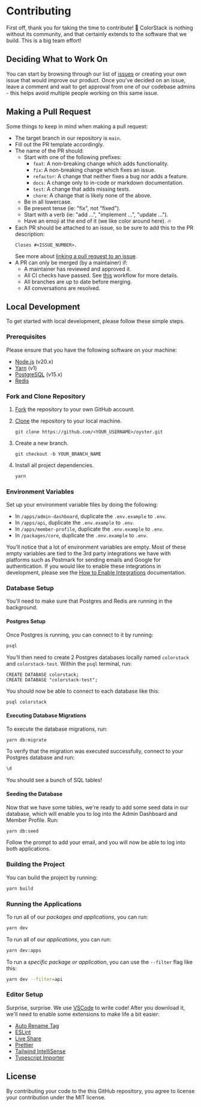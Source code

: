 # Contributing

First off, thank you for taking the time to contribute! 🥳 ColorStack is nothing
without its community, and that certainly extends to the software that we build.
This is a big team effort!

## Deciding What to Work On

You can start by browsing through our list of
[issues](https://github.com/colorstackorg/colorstack/issues) or creating your
own issue that would improve our product. Once you've decided on an issue, leave
a comment and wait to get approval from one of our codebase admins - this helps
avoid multiple people working on this same issue.

## Making a Pull Request

Some things to keep in mind when making a pull request:

- The target branch in our repository is `main`.
- Fill out the PR template accordingly.
- The name of the PR should:
  - Start with one of the following prefixes:
    - `feat`: A non-breaking change which adds functionality.
    - `fix`: A non-breaking change which fixes an issue.
    - `refactor`: A change that neither fixes a bug nor adds a feature.
    - `docs`: A change only to in-code or markdown documentation.
    - `test`: A change that adds missing tests.
    - `chore`: A change that is likely none of the above.
  - Be in all lowercase.
  - Be present tense (ie: "fix", not "fixed").
  - Start with a verb (ie: "add ...", "implement ...", "update ...").
  - Have an emoji at the end of it (we like color around here). 🔥
- Each PR should be attached to an issue, so be sure to add this to the PR
  description:
  ```
  Closes #<ISSUE_NUMBER>.
  ```
  See more about
  [linking a pull request to an issue](https://docs.github.com/en/issues/tracking-your-work-with-issues/linking-a-pull-request-to-an-issue).
- A PR can only be merged (by a maintainer) if:
  - A maintainer has reviewed and approved it.
  - All CI checks have passed. See [this](./.github/workflows/ci.yml) workflow
    for more details.
  - All branches are up to date before merging.
  - All conversations are resolved.

## Local Development

To get started with local development, please follow these simple steps.

### Prerequisites

Please ensure that you have the following software on your machine:

- [Node.js](https://nodejs.org/en/download/package-manager) (v20.x)
- [Yarn](https://classic.yarnpkg.com/lang/en/docs/install) (v1)
- [PostgreSQL](https://www.postgresql.org/download/) (v15.x)
- [Redis](https://redis.io/docs/install/install-redis/)

### Fork and Clone Repository

1. [Fork](https://docs.github.com/en/pull-requests/collaborating-with-pull-requests/working-with-forks/fork-a-repo)
   the repository to your own GitHub account.
2. [Clone](https://docs.github.com/en/repositories/creating-and-managing-repositories/cloning-a-repository)
   the repository to your local machine.
   ```
   git clone https://github.com/<YOUR_USERNAME>/oyster.git
   ```
3. Create a new branch.
   ```
   git checkout -b YOUR_BRANCH_NAME
   ```
4. Install all project dependencies.

   ```sh
   yarn
   ```

### Environment Variables

Set up your environment variable files by doing the following:

- In `/apps/admin-dashboard`, duplicate the `.env.example` to `.env`.
- In `/apps/api`, duplicate the `.env.example` to `.env`.
- In `/apps/member-profile`, duplicate the `.env.example` to `.env`.
- In `/packages/core`, duplicate the `.env.example` to `.env`.

You'll notice that a lot of environment variables are empty. Most of these empty
variables are tied to the 3rd party integrations we have with platforms such as
Postmark for sending emails and Google for authentication. If you would like to
enable these integrations in development, please see the
[How to Enable Integrations](./docs/how-to-enable-integrations.md)
documentation.

### Database Setup

You'll need to make sure that Postgres and Redis are running in the background.

#### Postgres Setup

Once Postgres is running, you can connect to it by running:

```sh
psql
```

You'll then need to create 2 Postgres databases locally named `colorstack` and
`colorstack-test`. Within the `psql` terminal, run:

```postgresql
CREATE DATABASE colorstack;
CREATE DATABASE "colorstack-test";
```

You should now be able to connect to each database like this:

```sh
psql colorstack
```

#### Executing Database Migrations

To execute the database migrations, run:

```sh
yarn db:migrate
```

To verify that the migration was executed successfully, connect to your Postgres
database and run:

```sh
\d
```

You should see a bunch of SQL tables!

#### Seeding the Database

Now that we have some tables, we're ready to add some seed data in our database,
which will enable you to log into the Admin Dashboard and Member Profile. Run:

```sh
yarn db:seed
```

Follow the prompt to add your email, and you will now be able to log into both
applications.

### Building the Project

You can build the project by running:

```sh
yarn build
```

### Running the Applications

To run all of our _packages and applications_, you can run:

```sh
yarn dev
```

To run all of our _applications_, you can run:

```sh
yarn dev:apps
```

To run a _specific package or application_, you can use the `--filter` flag like
this:

```sh
yarn dev --filter=api
```

### Editor Setup

Surprise, surprise. We use [VSCode](https://code.visualstudio.com/download) to
write code! After you download it, we'll need to enable some extensions to make
life a bit easier:

- [Auto Rename Tag](https://marketplace.visualstudio.com/items?itemName=formulahendry.auto-rename-tag)
- [ESLint](https://marketplace.visualstudio.com/items?itemName=dbaeumer.vscode-eslint)
- [Live Share](https://marketplace.visualstudio.com/items?itemName=MS-vsliveshare.vsliveshare)
- [Prettier](https://marketplace.visualstudio.com/items?itemName=esbenp.prettier-vscode)
- [Tailwind IntelliSense](https://marketplace.visualstudio.com/items?itemName=bradlc.vscode-tailwindcss)
- [Typescript Importer](https://marketplace.visualstudio.com/items?itemName=pmneo.tsimporter)

## License

By contributing your code to the this GitHub repository, you agree to license
your contribution under the MIT license.
